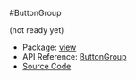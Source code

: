 #ButtonGroup

(not ready yet)

* Package: [view](api:)
* API Reference: [ButtonGroup](api:view)
* [Source Code](https://github.com/rikulo/rikulo/blob/master/client/view/src/ButtonGroup.dart)

